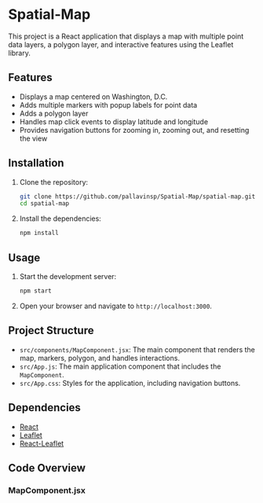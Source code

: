# Spatial-Map

This project is a React application that displays a map with multiple point data layers, a polygon layer, and interactive features using the Leaflet library.

## Features

- Displays a map centered on Washington, D.C.
- Adds multiple markers with popup labels for point data
- Adds a polygon layer
- Handles map click events to display latitude and longitude
- Provides navigation buttons for zooming in, zooming out, and resetting the view

## Installation

1. Clone the repository:

    ```sh
    git clone https://github.com/pallavinsp/Spatial-Map/spatial-map.git
    cd spatial-map
    ```

2. Install the dependencies:

    ```sh
    npm install
    ```

## Usage

1. Start the development server:

    ```sh
    npm start
    ```

2. Open your browser and navigate to `http://localhost:3000`.

## Project Structure

- `src/components/MapComponent.jsx`: The main component that renders the map, markers, polygon, and handles interactions.
- `src/App.js`: The main application component that includes the `MapComponent`.
- `src/App.css`: Styles for the application, including navigation buttons.

## Dependencies

- [React](https://reactjs.org/)
- [Leaflet](https://leafletjs.com/)
- [React-Leaflet](https://react-leaflet.js.org/)

## Code Overview

### MapComponent.jsx
